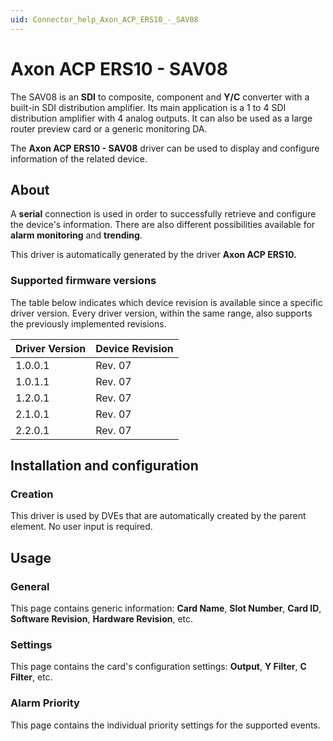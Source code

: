 ```yaml
---
uid: Connector_help_Axon_ACP_ERS10_-_SAV08
---
```


# Axon ACP ERS10 - SAV08

The SAV08 is an **SDI** to composite, component and **Y/C** converter with a built-in SDI distribution amplifier. Its main application is a 1 to 4 SDI distribution amplifier with 4 analog outputs. It can also be used as a large router preview card or a generic monitoring DA.

The **Axon ACP ERS10 - SAV08** driver can be used to display and configure information of the related device.

## About

A **serial** connection is used in order to successfully retrieve and configure the device's information. There are also different possibilities available for **alarm monitoring** and **trending**.

This driver is automatically generated by the driver **Axon ACP ERS10.**

### Supported firmware versions

The table below indicates which device revision is available since a specific driver version. Every driver version, within the same range, also supports the previously implemented revisions.

| **Driver Version** | **Device Revision** |
|--------------------|---------------------|
| 1.0.0.1            | Rev. 07             |
| 1.0.1.1            | Rev. 07             |
| 1.2.0.1            | Rev. 07             |
| 2.1.0.1            | Rev. 07             |
| 2.2.0.1            | Rev. 07             |

## Installation and configuration

### Creation

This driver is used by DVEs that are automatically created by the parent element. No user input is required.

## Usage

### General

This page contains generic information: **Card Name**, **Slot Number**, **Card ID**, **Software Revision**, **Hardware Revision**, etc.

### Settings

This page contains the card's configuration settings: **Output**, **Y Filter**, **C Filter**, etc.

### Alarm Priority

This page contains the individual priority settings for the supported events.
